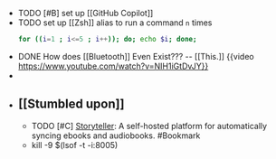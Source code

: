 - TODO [#B] set up [[GitHub Copilot]]
- TODO set up [[Zsh]] alias to run a command `n` times
  ```bash
  for ((i=1 ; i<=5 ; i++)); do; echo $i; done;
  ```
- DONE How does [[Bluetooth]] Even Exist??? -- [[This.]]
  {{video https://www.youtube.com/watch?v=NIH1iGtDvJY}}
-
- ## [[Stumbled upon]]
	- TODO [#C] [Storyteller](https://smoores.gitlab.io/storyteller/): A self-hosted platform for automatically syncing ebooks and audiobooks. #Bookmark
	- kill -9 $(lsof -t -i:8005)